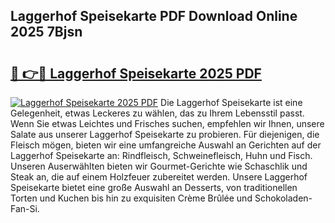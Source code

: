 ## Laggerhof Speisekarte PDF Download Online 2025 7Bjsn

# <h2><a href="http://gc7qqr.nevu.top/?p=Laggerhof+Speisekarte">🔗 👉🔴 Laggerhof Speisekarte 2025 PDF</a></h2>

[![Laggerhof Speisekarte 2025 PDF](https://i.imgur.com/dBaPXMq.png)](http://gc7qqr.nevu.top/?p=Laggerhof+Speisekarte)
Die Laggerhof Speisekarte ist eine Gelegenheit, etwas Leckeres zu wählen, das zu Ihrem Lebensstil passt. Wenn Sie etwas Leichtes und Frisches suchen, empfehlen wir Ihnen, unsere Salate aus unserer Laggerhof Speisekarte zu probieren. Für diejenigen, die Fleisch mögen, bieten wir eine umfangreiche Auswahl an Gerichten auf der Laggerhof Speisekarte an: Rindfleisch, Schweinefleisch, Huhn und Fisch. Unseren Auserwählten bieten wir Gourmet-Gerichte wie Schaschlik und Steak an, die auf einem Holzfeuer zubereitet werden. Unsere Laggerhof Speisekarte bietet eine große Auswahl an Desserts, von traditionellen Torten und Kuchen bis hin zu exquisiten Crème Brûlée und Schokoladen-Fan-Si.

